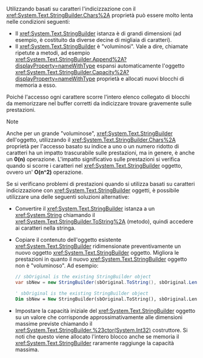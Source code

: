 Utilizzando basati su caratteri l'indicizzazione con il <xref:System.Text.StringBuilder.Chars%2A> proprietà può essere molto lenta nelle condizioni seguenti:

- Il <xref:System.Text.StringBuilder> istanza è di grandi dimensioni (ad esempio, è costituito da diverse decine di migliaia di caratteri).
- Il <xref:System.Text.StringBuilder> è "voluminosi". Vale a dire, chiamate ripetute a metodi, ad esempio <xref:System.Text.StringBuilder.Append%2A?displayProperty=nameWithType> espansi automaticamente l'oggetto <xref:System.Text.StringBuilder.Capacity%2A?displayProperty=nameWithType> proprietà e allocati nuovi blocchi di memoria a esso.

Poiché l'accesso ogni carattere scorre l'intero elenco collegato di blocchi da memorizzare nel buffer corretti da indicizzare trovare gravemente sulle prestazioni.

> [!NOTE]
>  Anche per un grande "voluminose", <xref:System.Text.StringBuilder> dell'oggetto, utilizzando il <xref:System.Text.StringBuilder.Chars%2A> proprietà per l'accesso basato su indice a uno o un numero ridotto di caratteri ha un impatto trascurabile sulle prestazioni, ma in genere, è anche un **0(n)** operazione. L'impatto significativo sulle prestazioni si verifica quando si scorre i caratteri nel <xref:System.Text.StringBuilder> oggetto, ovvero un' **O(n^2)** operazione. 

Se si verificano problemi di prestazioni quando si utilizza basati su caratteri indicizzazione con <xref:System.Text.StringBuilder> oggetti, è possibile utilizzare una delle seguenti soluzioni alternative:

- Convertire il <xref:System.Text.StringBuilder> istanza a un <xref:System.String> chiamando il <xref:System.Text.StringBuilder.ToString%2A> (metodo), quindi accedere ai caratteri nella stringa.

- Copiare il contenuto dell'oggetto esistente <xref:System.Text.StringBuilder> ridimensionate preventivamente un nuovo oggetto <xref:System.Text.StringBuilder> oggetto. Migliora le prestazioni in quanto il nuovo <xref:System.Text.StringBuilder> oggetto non è "voluminoso". Ad esempio:

   ```csharp
   // sbOriginal is the existing StringBuilder object
   var sbNew = new StringBuilder(sbOriginal.ToString(), sbOriginal.Length);
   ```
   ```vb
   ' sbOriginal is the existing StringBuilder object
   Dim sbNew = New StringBuilder(sbOriginal.ToString(), sbOriginal.Length)
   ```
- Impostare la capacità iniziale del <xref:System.Text.StringBuilder> oggetto su un valore che corrisponde approssimativamente alle dimensioni massime previste chiamando il <xref:System.Text.StringBuilder.%23ctor(System.Int32)> costruttore. Si noti che questo viene allocato l'intero blocco anche se memoria il <xref:System.Text.StringBuilder> raramente raggiunge la capacità massima.
